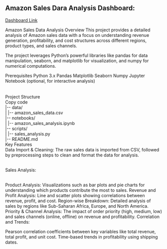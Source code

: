 ## Amazon Sales Dara Analysis Dashboard:</br>
[Dashboard Link](https://public.tableau.com/app/profile/meenakshi.satish/viz/Amazonsales_17285151457710/Amazon?publish=yes)</br>

Amazon Sales Data Analysis
Overview
This project provides a detailed analysis of Amazon sales data with a focus on understanding revenue generation, profitability, and cost structures across different regions, product types, and sales channels.

The project leverages Python’s powerful libraries like pandas for data manipulation, seaborn, and matplotlib for visualization, and numpy for numerical computations.

Prerequisites
Python 3.x
Pandas
Matplotlib
Seaborn
Numpy
Jupyter Notebook (optional, for interactive analysis)
</br></br></br>
Project Structure</br>
Copy code</br>
|-- data/</br>
|   |-- amazon_sales_data.csv</br>
|-- notebooks/</br>
|   |-- amazon_sales_analysis.ipynb</br>
|-- scripts/</br>
|   |-- sales_analysis.py</br>
|-- README.md</br>
Key Features</br>
Data Import & Cleaning: The raw sales data is imported from CSV, followed by preprocessing steps to clean and format the data for analysis.</br></br>

Sales Analysis:</br></br>

Product Analysis: Visualizations such as bar plots and pie charts for understanding which products contribute the most to sales.
Revenue and Profit Analysis: Line and scatter plots showing correlations between revenue, profit, and cost.
Region-wise Breakdown: Detailed analysis of sales by regions like Sub-Saharan Africa, Europe, and North America.
Priority & Channel Analysis: The impact of order priority (high, medium, low) and sales channels (online, offline) on revenue and profitability.
Correlation and Trends:

Pearson correlation coefficients between key variables like total revenue, total profit, and unit cost.
Time-based trends in profitability using shipping dates.
